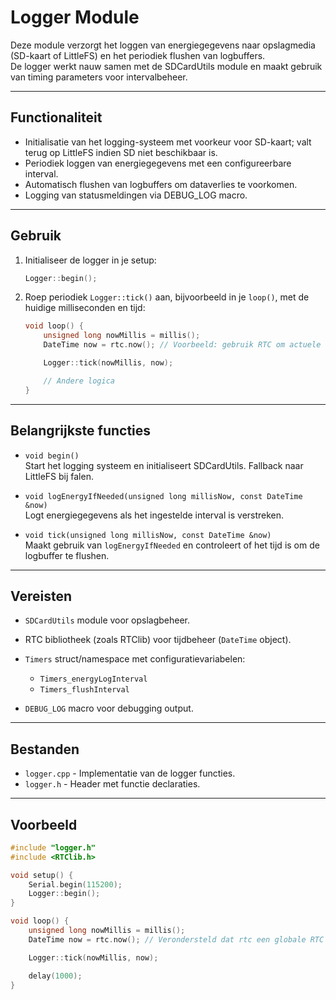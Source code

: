 # Logger Module

Deze module verzorgt het loggen van energiegegevens naar opslagmedia (SD-kaart of LittleFS) en het periodiek flushen van logbuffers.  
De logger werkt nauw samen met de SDCardUtils module en maakt gebruik van timing parameters voor intervalbeheer.

---

## Functionaliteit

- Initialisatie van het logging-systeem met voorkeur voor SD-kaart; valt terug op LittleFS indien SD niet beschikbaar is.
- Periodiek loggen van energiegegevens met een configureerbare interval.
- Automatisch flushen van logbuffers om dataverlies te voorkomen.
- Logging van statusmeldingen via DEBUG_LOG macro.

---

## Gebruik

1. Initialiseer de logger in je setup:
    ```cpp
    Logger::begin();
    ```

2. Roep periodiek `Logger::tick()` aan, bijvoorbeeld in je `loop()`, met de huidige milliseconden en tijd:
    ```cpp
    void loop() {
        unsigned long nowMillis = millis();
        DateTime now = rtc.now(); // Voorbeeld: gebruik RTC om actuele tijd te krijgen

        Logger::tick(nowMillis, now);

        // Andere logica
    }
    ```

---

## Belangrijkste functies

- `void begin()`  
  Start het logging systeem en initialiseert SDCardUtils. Fallback naar LittleFS bij falen.

- `void logEnergyIfNeeded(unsigned long millisNow, const DateTime &now)`  
  Logt energiegegevens als het ingestelde interval is verstreken.

- `void tick(unsigned long millisNow, const DateTime &now)`  
  Maakt gebruik van `logEnergyIfNeeded` en controleert of het tijd is om de logbuffer te flushen.

---

## Vereisten

- `SDCardUtils` module voor opslagbeheer.  
- RTC bibliotheek (zoals RTClib) voor tijdbeheer (`DateTime` object).  
- `Timers` struct/namespace met configuratievariabelen:
  - `Timers_energyLogInterval`  
  - `Timers_flushInterval`

- `DEBUG_LOG` macro voor debugging output.

---

## Bestanden

- `logger.cpp` - Implementatie van de logger functies.  
- `logger.h` - Header met functie declaraties.

---

## Voorbeeld

```cpp
#include "logger.h"
#include <RTClib.h>

void setup() {
    Serial.begin(115200);
    Logger::begin();
}

void loop() {
    unsigned long nowMillis = millis();
    DateTime now = rtc.now(); // Verondersteld dat rtc een globale RTC instantie is

    Logger::tick(nowMillis, now);

    delay(1000);
}
